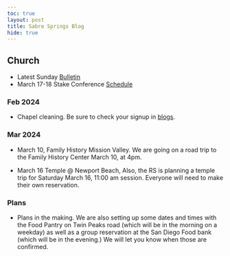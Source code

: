 ```yaml
---
toc: true
layout: post
title: Sabre Springs Blog
hide: true
---
```


## Church

- Latest Sunday [Bulletin](https://sites.google.com/view/sswardtv/home)
- March 17-18 Stake Conference [Schedule](2024_feb_stake_conference)

### Feb 2024

- Chapel cleaning.  Be sure to check your signup in [blogs](cleaning_schedule). 


### Mar 2024

- March 10, Family History Mission Valley.  We are going on a road trip to the Family History Center March 10, at 4pm.

- March 16 Temple @ Newport Beach, Also, the RS is planning a temple trip for Saturday March 16, 11:00 am session. Everyone will need to make their own reservation.


### Plans

- Plans in the making.  We are also setting up some dates and times with the Food Pantry on Twin Peaks road (which will be in the morning on a weekday) as well as a group reservation at the San Diego Food bank (which will be in the evening.) We will let you know when those are confirmed.



